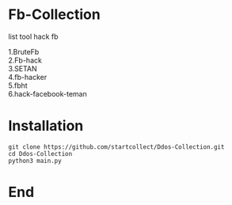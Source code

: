 # Fb-Collection
list tool hack fb
    
1.BruteFb    
2.Fb-hack     
3.SETAN    
4.fb-hacker  
5.fbht          
6.hack-facebook-teman                   

# Installation
```
git clone https://github.com/startcollect/Ddos-Collection.git
cd Ddos-Collection
python3 main.py
```

# End
